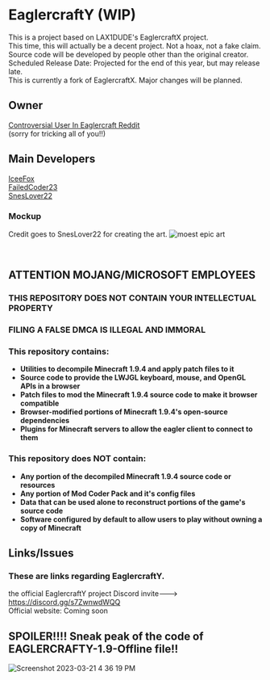 # EaglercraftY (WIP)
This is a project based on LAX1DUDE's EaglercraftX project.
<br>
This time, this will actually be a decent project. Not a hoax, not a fake claim.
<br>
Source code will be developed by people other than the original creator.
<br>
Scheduled Release Date: Projected for the end of this year, but may release late.
<br>
This is currently a fork of EaglercraftX. Major changes will be planned.
## Owner
[Controversial User In Eaglercraft Reddit](https://github.com/developer-lfierrro743)
<br>
(sorry for tricking all of you!!)
## Main Developers
[IceeFox](https://github.com/IceeFoox)
<br>
[FailedCoder23](https://github.com/FailedCoder23)
<br>
[SnesLover22](https://github.com/SnesLover22)


### Mockup
Credit goes to SnesLover22 for creating the art.
![moest epic art](https://raw.githubusercontent.com/FailedCoder23/truth/main/assets/images/Screenshot%202023-03-20%20162811.png "SnesLover22 for moest epic Photoshopping")

</div>
<br>


## ATTENTION MOJANG/MICROSOFT EMPLOYEES

### THIS REPOSITORY DOES NOT CONTAIN YOUR INTELLECTUAL PROPERTY

### FILING A FALSE DMCA IS ILLEGAL AND IMMORAL

### This repository contains:

 - **Utilities to decompile Minecraft 1.9.4 and apply patch files to it**
 - **Source code to provide the LWJGL keyboard, mouse, and OpenGL APIs in a browser**
 - **Patch files to mod the Minecraft 1.9.4 source code to make it browser compatible**
 - **Browser-modified portions of Minecraft 1.9.4's open-source dependencies**
 - **Plugins for Minecraft servers to allow the eagler client to connect to them**

### This repository does NOT contain:

 - **Any portion of the decompiled Minecraft 1.9.4 source code or resources**
 - **Any portion of Mod Coder Pack and it's config files**
 - **Data that can be used alone to reconstruct portions of the game's source code**
 - **Software configured by default to allow users to play without owning a copy of Minecraft**


## Links/Issues
### These are links regarding EaglercraftY.
the official EaglercraftY project Discord invite---> https://discord.gg/s7ZwnwdWQQ
<br>
Official website: Coming soon 

## SPOILER!!!! Sneak peak of the code of EAGLERCRAFTY-1.9-Offline file!!
![Screenshot 2023-03-21 4 36 19 PM](https://user-images.githubusercontent.com/67106394/226746987-f15f7e30-9ea6-4686-bfe0-6a5f85e7f222.png)





